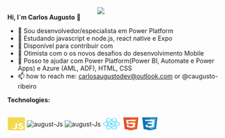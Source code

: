 <img align="right" src="https://user-images.githubusercontent.com/49373874/95536332-2fc96d00-09c1-11eb-82a0-382d95c9905d.png" width="300"/>

<strong>Hi, I´m Carlos Augusto</strong> 🚀

- 🔭 Sou desenvolvedor/especialista em Power Platform
- 🌱 Estudando javascript e node.js, react native e Expo
- 👯 Disponível para contribuir com 
- 🤔 Otimista com o os novos desafios do desenvolvimento Mobile
- 💬 Posso te ajudar com Power Platform(Power BI, Automate e Power Apps) e Azure (AML, ADF), HTML, CSS
- 📫 how to reach me: carlosaugustodev@outlook.com or @caugusto-ribeiro

<strong>Technologies:</strong>

<div style="display: inline_block"><br>
  <img align="center" alt="august-Js" height="30" width="40" src="https://raw.githubusercontent.com/devicons/devicon/master/icons/javascript/javascript-plain.svg">
  <img align="center" alt="august-Js" height="30" width="40" src="http://abneroliveira.eti.br/wp-content/uploads/2020/01/nodejs-logo-png-node-js-development-296.png">
  <img align="center" alt="august-Js" height="30" width="40" src="https://assets-global.website-files.com/5d9bc5d562ffc2869b470941/5e1f9804b36ff7196d4b72a0_logo-react-native-tech.png" >
  <img align="center" alt="august-React" height="30" width="40" src="https://raw.githubusercontent.com/devicons/devicon/master/icons/react/react-original.svg">
  <img align="center" alt="august-HTML" height="30" width="40" src="https://raw.githubusercontent.com/devicons/devicon/master/icons/html5/html5-original.svg">
  <img align="center" alt="august-CSS" height="30" width="40" src="https://raw.githubusercontent.com/devicons/devicon/master/icons/css3/css3-original.svg">
          
</div>




